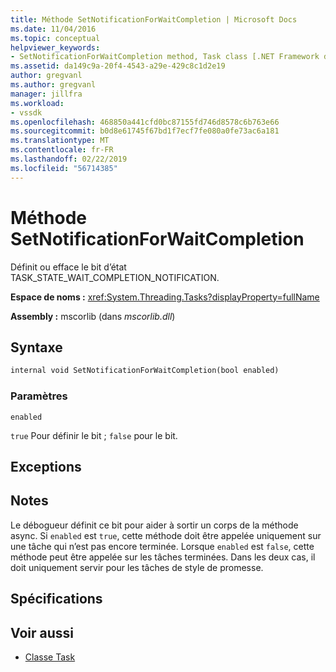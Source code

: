 ```yaml
---
title: Méthode SetNotificationForWaitCompletion | Microsoft Docs
ms.date: 11/04/2016
ms.topic: conceptual
helpviewer_keywords:
- SetNotificationForWaitCompletion method, Task class [.NET Framework debug engines]
ms.assetid: da149c9a-20f4-4543-a29e-429c8c1d2e19
author: gregvanl
ms.author: gregvanl
manager: jillfra
ms.workload:
- vssdk
ms.openlocfilehash: 468850a441cfd0bc87155fd746d8578c6b763e66
ms.sourcegitcommit: b0d8e61745f67bd1f7ecf7fe080a0fe73ac6a181
ms.translationtype: MT
ms.contentlocale: fr-FR
ms.lasthandoff: 02/22/2019
ms.locfileid: "56714385"
---
```

# <a name="setnotificationforwaitcompletion-method"></a>Méthode SetNotificationForWaitCompletion
Définit ou efface le bit d’état TASK_STATE_WAIT_COMPLETION_NOTIFICATION.

 **Espace de noms :** <xref:System.Threading.Tasks?displayProperty=fullName>

 **Assembly :** mscorlib (dans *mscorlib.dll*)

## <a name="syntax"></a>Syntaxe

```vb
internal void SetNotificationForWaitCompletion(bool enabled)
```

### <a name="parameters"></a>Paramètres
 `enabled`

 `true` Pour définir le bit ; `false` pour le bit.

## <a name="exceptions"></a>Exceptions

## <a name="remarks"></a>Notes
 Le débogueur définit ce bit pour aider à sortir un corps de la méthode async. Si `enabled` est `true`, cette méthode doit être appelée uniquement sur une tâche qui n’est pas encore terminée. Lorsque `enabled` est `false`, cette méthode peut être appelée sur les tâches terminées. Dans les deux cas, il doit uniquement servir pour les tâches de style de promesse.

## <a name="requirements"></a>Spécifications

## <a name="see-also"></a>Voir aussi
- [Classe Task](../../extensibility/debugger/task-class-internal-members.md)